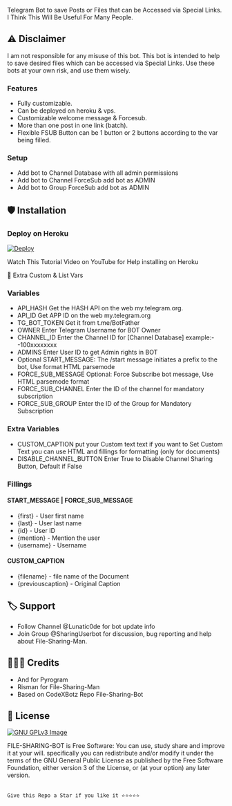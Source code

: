 

 Telegram Bot to save Posts or Files that can be Accessed via Special Links.
 I Think This Will Be Useful For Many People.

 ## ⚠️ Disclaimer

 I am not responsible for any misuse of this bot.
 This bot is intended to help to save desired files which can be accessed via Special Links.
 Use these bots at your own risk, and use them wisely.

 ### Features
 - Fully customizable.
 - Can be deployed on heroku & vps.
 - Customizable welcome message & Forcesub.
 - More than one post in one link (batch).
 - Flexible FSUB Button can be 1 button or 2 buttons according to the var being filled.

 ### Setup

 - Add bot to Channel Database with all admin permissions
 - Add bot to Channel ForceSub add bot as ADMIN
 - Add bot to Group ForceSub add bot as ADMIN

 ## 🛡 Installation
 ### Deploy on Heroku
[![Deploy](https://www.herokucdn.com/deploy/button.svg)](https://risman.vercel.app/file-deploy.html)</br>

 Watch This Tutorial Video on YouTube for Help installing on Heroku
 
   
 

 
 🔗 Extra Custom & List Vars

 ### Variables

 * API_HASH Get the HASH API on the web my.telegram.org.
 * API_ID Get APP ID on the web my.telegram.org
 * TG_BOT_TOKEN Get it from t.me/BotFather
 * OWNER Enter Telegram Username for BOT Owner
 * CHANNEL_ID Enter the Channel ID for [Channel Database] example:- -100xxxxxxxx
 * ADMINS Enter User ID to get Admin rights in BOT
 * Optional START_MESSAGE: The /start message initiates a prefix to the bot, Use format  HTML parsemode
 * FORCE_SUB_MESSAGE Optional: Force Subscribe bot message, Use HTML parsemode format
 * FORCE_SUB_CHANNEL Enter the ID of the channel for mandatory subscription
 * FORCE_SUB_GROUP Enter the ID of the Group for Mandatory Subscription

 ### Extra Variables

 * CUSTOM_CAPTION put your Custom text text if you want to Set Custom Text you can use HTML and fillings for formatting (only for documents)
 * DISABLE_CHANNEL_BUTTON Enter True to Disable Channel Sharing Button, Default if False

 ### Fillings
 #### START_MESSAGE |  FORCE_SUB_MESSAGE

 * {first} - User first name
 * {last} - User last name
 * {id} - User ID
 * {mention} - Mention the user
 * {username} - Username

 #### CUSTOM_CAPTION

 * {filename} - file name of the Document
 * {previouscaption} - Original Caption

 

 ## 🏷 Support
 - Follow Channel @Lunatic0de for bot update info
 - Join Group @SharingUserbot for discussion, bug reporting and help about File-Sharing-Man.

 ## 👨🏻‍💻 Credits

 - And for Pyrogram
 - Risman for File-Sharing-Man
 - Based on CodeXBotz Repo File-Sharing-Bot

 ## 📑 License
[![GNU GPLv3 Image](https://www.gnu.org/graphics/gplv3-127x51.png)](http://www.gnu.org/licenses/gpl-3.0.en.html)  

 FILE-SHARING-BOT is Free Software: You can use, study share and improve it at your
 will.  specifically you can redistribute and/or modify it under the terms of the
 GNU General Public License as
 published by the Free Software Foundation, either version 3 of the License, or
 (at your option) any later version.

 ##

    Give this Repo a Star if you like it ⭐️⭐️⭐️⭐️⭐️

